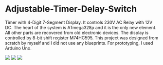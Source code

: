 # Adjustable-Timer-Delay-Switch

Timer with 4-Digit 7-Segment Display. It controls 230V AC Relay with 12V DC. The heart of the system is ATmega328p and it is the only new element. All other parts are recovered from old electronic devices. The display is controlled by 8-bit shift register M74HC595. This project was designed from scratch by myself and I did not use any blueprints. For prototyping, I used Arduino Uno.

![](../assets/img1.jpg)
![](../assets/img2.jpg)
![](../assets/img3.jpg)
